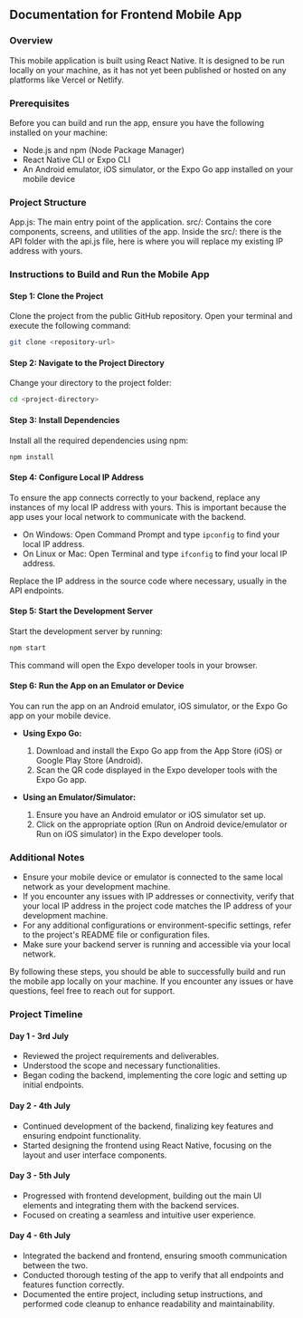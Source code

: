 ## Documentation for Frontend Mobile App

### Overview

This mobile application is built using React Native. It is designed to be run locally on your machine, as it has not yet been published or hosted on any platforms like Vercel or Netlify.

### Prerequisites

Before you can build and run the app, ensure you have the following installed on your machine:

- Node.js and npm (Node Package Manager)
- React Native CLI or Expo CLI
- An Android emulator, iOS simulator, or the Expo Go app installed on your mobile device

### Project Structure

App.js: The main entry point of the application.
src/: Contains the core components, screens, and utilities of the app.
Inside the src/: there is the API folder with the api.js file, here is where you will replace my existing IP address with yours.

### Instructions to Build and Run the Mobile App

#### Step 1: Clone the Project

Clone the project from the public GitHub repository. Open your terminal and execute the following command:

```sh
git clone <repository-url>
```

#### Step 2: Navigate to the Project Directory

Change your directory to the project folder:

```sh
cd <project-directory>
```

#### Step 3: Install Dependencies

Install all the required dependencies using npm:

```sh
npm install
```

#### Step 4: Configure Local IP Address

To ensure the app connects correctly to your backend, replace any instances of my local IP address with yours. This is important because the app uses your local network to communicate with the backend.

- On Windows: Open Command Prompt and type `ipconfig` to find your local IP address.
- On Linux or Mac: Open Terminal and type `ifconfig` to find your local IP address.

Replace the IP address in the source code where necessary, usually in the API endpoints.

#### Step 5: Start the Development Server

Start the development server by running:

```sh
npm start
```

This command will open the Expo developer tools in your browser.

#### Step 6: Run the App on an Emulator or Device

You can run the app on an Android emulator, iOS simulator, or the Expo Go app on your mobile device.

- **Using Expo Go:**

  1. Download and install the Expo Go app from the App Store (iOS) or Google Play Store (Android).
  2. Scan the QR code displayed in the Expo developer tools with the Expo Go app.

- **Using an Emulator/Simulator:**
  1. Ensure you have an Android emulator or iOS simulator set up.
  2. Click on the appropriate option (Run on Android device/emulator or Run on iOS simulator) in the Expo developer tools.

### Additional Notes

- Ensure your mobile device or emulator is connected to the same local network as your development machine.
- If you encounter any issues with IP addresses or connectivity, verify that your local IP address in the project code matches the IP address of your development machine.
- For any additional configurations or environment-specific settings, refer to the project's README file or configuration files.
- Make sure your backend server is running and accessible via your local network.

By following these steps, you should be able to successfully build and run the mobile app locally on your machine. If you encounter any issues or have questions, feel free to reach out for support.

### Project Timeline

#### Day 1 - 3rd July

- Reviewed the project requirements and deliverables.
- Understood the scope and necessary functionalities.
- Began coding the backend, implementing the core logic and setting up initial endpoints.

#### Day 2 - 4th July

- Continued development of the backend, finalizing key features and ensuring endpoint functionality.
- Started designing the frontend using React Native, focusing on the layout and user interface components.

#### Day 3 - 5th July

- Progressed with frontend development, building out the main UI elements and integrating them with the backend services.
- Focused on creating a seamless and intuitive user experience.

#### Day 4 - 6th July

- Integrated the backend and frontend, ensuring smooth communication between the two.
- Conducted thorough testing of the app to verify that all endpoints and features function correctly.
- Documented the entire project, including setup instructions, and performed code cleanup to enhance readability and maintainability.
